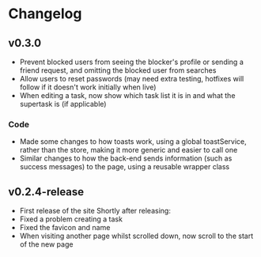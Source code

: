# Changelog

## v0.3.0
- Prevent blocked users from seeing the blocker's profile or sending a friend request, and omitting the blocked user from searches
- Allow users to reset passwords (may need extra testing, hotfixes will follow if it doesn't work initially when live)
- When editing a task, now show which task list it is in and what the supertask is (if applicable)

### Code
- Made some changes to how toasts work, using a global toastService, rather than the store, making it more generic and easier to call one
- Similar changes to how the back-end sends information (such as success messages) to the page, using a reusable wrapper class

## v0.2.4-release
- First release of the site
Shortly after releasing:
- Fixed a problem creating a task
- Fixed the favicon and name
- When visiting another page whilst scrolled down, now scroll to the start of the new page